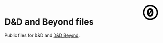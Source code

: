 <a href="./LICENSE.md">
<img src="./images/cc0.svg" alt="Creative Commons 0"
align="right" width="10%" height="auto"/>
</a>

# D&amp;D and Beyond files

Public files for D&amp;D and [D&amp;D Beyond](https://www.dndbeyond.com/).
